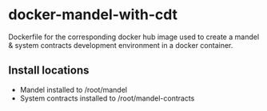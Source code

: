# docker-mandel-with-cdt 
Dockerfile for the corresponding docker hub image used to create a mandel & system contracts development environment in a docker container.

## Install locations
- Mandel installed to /root/mandel
- System contracts installed to /root/mandel-contracts
